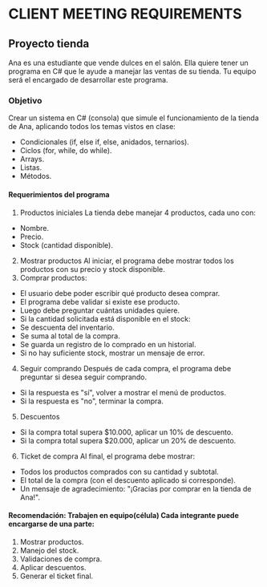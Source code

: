 
# CLIENT MEETING REQUIREMENTS
## Proyecto tienda

Ana es una estudiante que vende dulces en el salón. Ella quiere tener un programa en C# que le ayude a manejar las ventas de su tienda.
Tu equipo será el encargado de desarrollar este programa.

### Objetivo
Crear un sistema en C# (consola) que simule el funcionamiento de la tienda de Ana, aplicando todos los temas vistos en clase:
- Condicionales (if, else if, else, anidados, ternarios).
- Ciclos (for, while, do while).
- Arrays.
- Listas.
- Métodos.
#### Requerimientos del programa
1. Productos iniciales
   La tienda debe manejar 4 productos, cada uno con:
- Nombre.
- Precio.
- Stock (cantidad disponible).
2. Mostrar productos
   Al iniciar, el programa debe mostrar todos los productos con su precio y stock disponible.
3. Comprar productos:
- El usuario debe poder escribir qué producto desea comprar.
- El programa debe validar si existe ese producto.
- Luego debe preguntar cuántas unidades quiere.
- Si la cantidad solicitada está disponible en el stock:
- Se descuenta del inventario.
- Se suma al total de la compra.
- Se guarda un registro de lo comprado en un historial.
- Si no hay suficiente stock, mostrar un mensaje de error.
4. Seguir comprando
   Después de cada compra, el programa debe preguntar si desea seguir comprando.
- Si la respuesta es "sí", volver a mostrar el menú de productos.
- Si la respuesta es "no", terminar la compra.
5. Descuentos
- Si la compra total supera $10.000, aplicar un 10% de descuento.
- Si la compra total supera $20.000, aplicar un 20% de descuento.
6. Ticket de compra
   Al final, el programa debe mostrar:
- Todos los productos comprados con su cantidad y subtotal.
- El total de la compra (con el descuento aplicado si corresponde).
- Un mensaje de agradecimiento: "¡Gracias por comprar en la tienda de Ana!".

#### Recomendación: Trabajen en equipo(célula) Cada integrante puede encargarse de una parte:
1. Mostrar productos.
2. Manejo del stock.
3. Validaciones de compra.
4. Aplicar descuentos.
5. Generar el ticket final.
